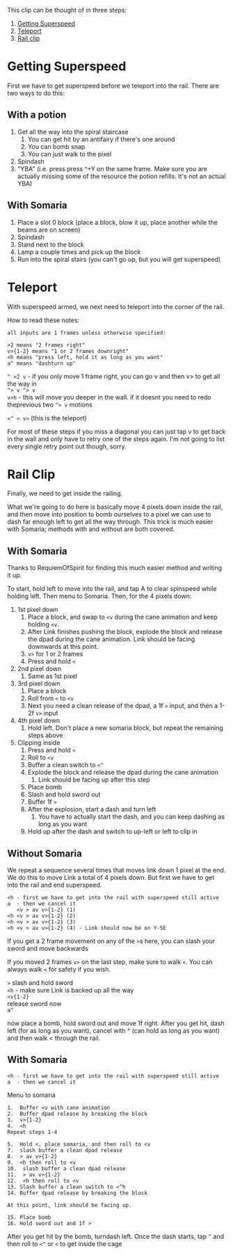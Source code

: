 This clip can be thought of in three steps:

1. [Getting Superspeed](#getting-superspeed)
2. [Teleport](#teleport)
3. [Rail clip](#rail-clip)

# Getting Superspeed

First we have to get superspeed before we teleport into the rail. There are two ways to do this:

## With a potion

1. Get all the way into the spiral staircase
   1. You can get hit by an antifairy if there's one around
   2. You can bomb snap
   3. You can just walk to the pixel
2. Spindash
3. "YBA" (i.e. press press ^+Y on the same frame. Make sure you are actually missing some of the resource the potion refills. It's not an actual YBA)

## With Somaria

1. Place a slot 0 block (place a block, blow it up, place another while the beams are on screen)
2. Spindash
3. Stand next to the block
4. Lamp a couple times and pick up the block
5. Run into the spiral stairs (you can't go up, but you will get superspeed)

# Teleport

With superspeed armed, we next need to teleport into the corner of the rail. 

How to read these notes:

    all inputs are 1 frames unless otherwise specified: 

    >2 means "2 frames right" 
    v>{1-2} means "1 or 2 frames downright"
    <h means "press left, hold it as long as you want" 
    a^ means "dashturn up" 
    

`^ >2 v` - if you only move 1 frame right, you can go v and then v> to get all the way in  
`^> v ^> v`  
`v>h` - this will move you deeper in the wall. if it doesnt you need to redo theprevious two `^> v` motions

`<^ < v>` (this is the teleport)

For most of these steps if you miss a diagonal you can just tap v to get back in the wall and only have to retry one of the steps again. I'm not going to list every single retry point out though, sorry.

# Rail Clip

Finally, we need to get inside the railing.

What we're going to do here is basically move 4 pixels down inside the rail, and then move into position to bomb ourselves to a pixel we can use to dash far enough left to get all the way through. This trick is much easier with Somaria; methods with and without are both covered.

## With Somaria

Thanks to RequiemOfSpirit for finding this much easier method and writing it up.

To start, hold left to move into the rail, and tap A to clear spinspeed while holding left. Then menu to Somaria. Then, for the 4 pixels down:

1. 1st pixel down
   1. Place a block, and swap to `<v` during the cane animation and keep holding `<v`.
   1. After Link finishes pushing the block, explode the block and release the dpad during the cane animation. Link should be facing downwards at this point.
   1. `v>` for 1 or 2 frames
   1. Press and hold `<`
1. 2nd pixel down
   1. Same as 1st pixel
1. 3rd pixel down
   1. Place a block
   1. Roll from `<` to `<v`
   1. Next you need a clean release of the dpad, a 1f `>` input, and then a 1-2f `v>` input
1. 4th pixel down
   1. Hold left. Don't place a new somaria block, but repeat the remaining steps above
1. Clipping inside
   1. Press and hold `<`
   1. Roll to `<v`
   1. Buffer a clean switch to `<^`
   1. Explode the block and release the dpad during the cane animation
       1. Link should be facing up after this step
   1. Place bomb
   1. Slash and hold sword out
   1. Buffer 1f `>`
   1. After the explosion, start a dash and turn left
      1. You have to actually start the dash, and you can keep dashing as long as you want
   1. Hold up after the dash and switch to up-left or left to clip in

## Without Somaria

We repeat a sequence several times that moves link down 1 pixel at the end. We do this to move Link a total of 4 pixels down. But first we have to get into the rail and end superspeed.

```
<h - first we have to get into the rail with superspeed still active  
a  - then we cancel it  
   <v > av v>{1-2} (1)
<h <v > av v>{1-2} (2)  
<h <v > av v>{1-2} (3)  
<h <v > av v>{1-2} (4) - Link should now be on Y-5E  
```

If you get a 2 frame movement on any of the `>`s here, you can slash your sword and move backwards

If you moved 2 frames `v>` on the last step, make sure to walk `<`. You can always walk `<` for safety if you wish.

`>` slash and hold sword  
`<h` - make sure Link is backed up all the way  
`<v{1-2}`  
release sword now  
`a^`  

now place a bomb, hold sword out and move 1f right.
After you get hit, dash left (for as long as you want), cancel with ^ (can hold as long as you want) and then walk < through the rail.

## With Somaria

```
<h - first we have to get into the rail with superspeed still active
a  - then we cancel it
```

Menu to somaria

```
1.  Buffer <v with cane animation
2.  Buffer dpad release by breaking the block
3.  v>{1-2}
4.  <h
Repeat steps 1-4

5.  Hold <, place somaria, and then roll to <v
7.  slash buffer a clean dpad release
8.  > av v>{1-2}
9.  <h then roll to <v
10.  slash buffer a clean dpad release
11.  > av v>{1-2}
12.  <h then roll to <v
13. Slash buffer a clean switch to <^h
14. Buffer dpad release by breaking the block

At this point, link should be facing up.

15. Place bomb
16. Hold sword out and 1f >
```

After you get hit by the bomb, turndash left. Once the dash starts, tap `^` and then roll to `<^` or `<` to get inside the cage
